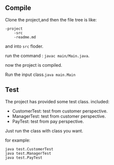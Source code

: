 ## Compile

Clone the project,and then the file tree is like:

```
-project
    -src
    -readme.md
```

and into `src` floder.

run the command : `javac main/Main.java`. 

now the project is compiled.  

Run the input class.`java main.Main`

## Test

The project has provided some test class. included:

* CustomerTest: test from customer perspective.
* ManagerTest: test from customer perspective.
* PayTest: test from pay perspective.

Just run the class with class you want. 

for example:

```
java test.CustomerTest
java test.ManagerTest
java test.PayTest

```
